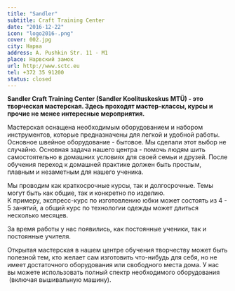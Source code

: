 ```yaml
---
title: "Sandler"
subtitle: Craft Training Center 
date: "2016-12-22"
icon: "logo2016-.png"
cover: 002.jpg
city: Нарва
address: A. Pushkin Str. 11 - М1 
place: Нарвский замок
url: http://www.sctc.eu
tel: +372 35 91200 
status: closed
---
```


**Sandler Craft Training Center (Sandler Koolituskeskus MTÜ) - это творческая мастерская. Здесь проходят мастер-классы, курсы и прочие не менее интересные мероприятия.**

Мастерская оснащена необходимым оборудованием и набором инструментов, которые предназначены для легкой и удобной работы. Основное швейное оборудование - бытовое. Мы сделали этот выбор не случайно. Основная задача нашего центра - помочь людям шить самостоятельно в домашних условиях для своей семьи и друзей. После обучения переход к домашней практике должен быть простым, плавным и незаметным для нашего ученика.

Мы проводим как краткосрочные курсы, так и долгосрочные. Темы могут быть как общие, так и конкретно по изделию. К примеру, экспресс-курс по изготовлению юбки может состоять из 4 - 5 занятий, а общий курс по технологии одежды может длиться несколько месяцев.

За время работы у нас появились, как постоянные ученики, так и постоянные учителя.

Открытая мастерская в нашем центре обучения творчеству может быть полезной тем, кто желает сам изготовить что-нибудь для себя, но не имеет достаточного оборудования или свободного места дома. У нас вы можете использовать полный спектр необходимого оборудования  (включая вышивальную машину).

